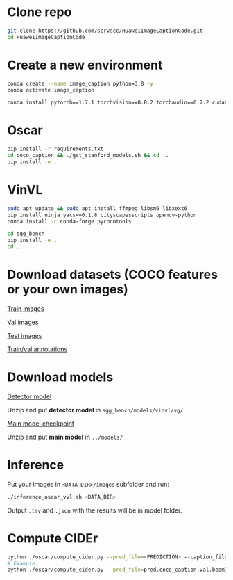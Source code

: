 # Clone repo
```bash
git clone https://github.com/servacc/HuaweiImageCaptionCode.git
cd HuaweiImageCaptionCode
```

# Create a new environment
```bash
conda create --name image_caption python=3.8 -y
conda activate image_caption

conda install pytorch==1.7.1 torchvision==0.8.2 torchaudio==0.7.2 cudatoolkit=10.1 -c pytorch -y
```

# Oscar
```bash
pip install -r requirements.txt
cd coco_caption && ./get_stanford_models.sh && cd ..
pip install -e .
```

# VinVL
```bash
sudo apt update && sudo apt install ffmpeg libsm6 libxext6
pip install ninja yacs==0.1.8 cityscapesscripts opencv-python
conda install -c conda-forge pycocotools

cd sgg_bench
pip install -e .
cd ..
```

# Download datasets (COCO features or your own images)

[Train images](http://images.cocodataset.org/zips/train2014.zip)

[Val images](http://images.cocodataset.org/zips/val2014.zip)

[Test images](http://images.cocodataset.org/zips/test2014.zip)

[Train/val annotations](http://images.cocodataset.org/annotations/annotations_trainval2014.zip)

# Download models

[Detector model](https://drive.google.com/file/d/11YdV_4yLx3W0oKDFgk0yzAd-bP2fY-EZ/view?usp=sharing)

Unzip and put **detector model** in ```sgg_bench/models/vinvl/vg/```.

[Main model checkpoint](https://drive.google.com/file/d/1Pu5wY84h5b3-jSLd2wLTmjvh3tqQS796/view?usp=sharing)

Unzip and put **main model** in ```../models/```

# Inference

Put your images in ```<DATA_DIR>/images``` subfolder and run:

```bash
./inference_oscar_vvl.sh <DATA_DIR>
```

Output ```.tsv``` and ```.json``` with the results will be in model folder.

# Compute CIDEr

```bash
python ./oscar/compute_cider.py --pred_file=<PREDICTION> --caption_file=<ORIG_CAPTIONS>
# Example:
python ./oscar/compute_cider.py --pred_file=pred.coco_caption.val.beam1.max20.odlabels_coco_format.json --caption_file=val_caption_coco_format.json
```
